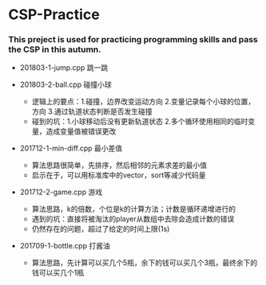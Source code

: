 # CSP-Practice
### This preject is used for practicing programming skills and pass the CSP in this autumn.
* 201803-1-jump.cpp 跳一跳
* 201803-2-ball.cpp 碰撞小球
   * 逻辑上的要点：1.碰撞，边界改变运动方向 2.变量记录每个小球的位置，方向 3.通过轨道状态判断是否发生碰撞
   * 碰到的坑：1.小球移动后没有更新轨道状态 2.多个循环使用相同的临时变量，造成变量值被错误更改
   
* 201712-1-min-diff.cpp 最小差值
   * 算法思路很简单，先排序，然后相邻的元素求差的最小值
   * 启示在于，可以用标准库中的vector，sort等减少代码量

* 201712-2-game.cpp 游戏
   * 算法思路，k的倍数，个位是k的计算方法；计数是循环递增进行的
   * 遇到的坑：直接将被淘汰的player从数组中去除会造成计数的错误
   * 仍然存在的问题，超过了给定的时间上限(1s)

* 201709-1-bottle.cpp 打酱油
   * 算法思路，先计算可以买几个5瓶，余下的钱可以买几个3瓶，最终余下的钱可以买几个1瓶